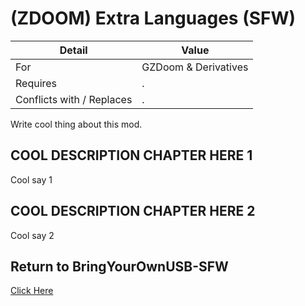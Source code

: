 # (ZDOOM) Extra Languages (SFW)

| Detail | Value |
| - | - |
| For | GZDoom & Derivatives |
| Requires | . |
| Conflicts with / Replaces | . |

Write cool thing about this mod.

## COOL DESCRIPTION CHAPTER HERE 1

Cool say 1

## COOL DESCRIPTION CHAPTER HERE 2

Cool say 2

## Return to BringYourOwnUSB-SFW

[Click Here](https://github.com/Perkedel/BringYourOwnUSB-SFW)